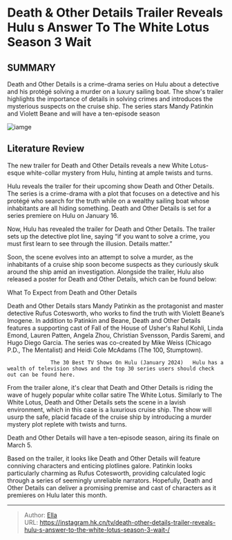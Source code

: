 # Death &amp; Other Details Trailer Reveals Hulu s Answer To The White Lotus Season 3 Wait 


## SUMMARY 



  Death and Other Details is a crime-drama series on Hulu about a detective and his protégé solving a murder on a luxury sailing boat.   The show&#39;s trailer highlights the importance of details in solving crimes and introduces the mysterious suspects on the cruise ship.   The series stars Mandy Patinkin and Violett Beane and will have a ten-episode season  

![iamge](https://static1.srcdn.com/wordpress/wp-content/uploads/2024/01/1-fotor-20240103105312.jpg)

## Literature Review
The new trailer for Death and Other Details reveals a new White Lotus-esque white-collar mystery from Hulu, hinting at ample twists and turns.




Hulu reveals the trailer for their upcoming show Death and Other Details. The series is a crime-drama with a plot that focuses on a detective and his protégé who search for the truth while on a wealthy sailing boat whose inhabitants are all hiding something. Death and Other Details is set for a series premiere on Hulu on January 16.




Now, Hulu has revealed the trailer for Death and Other Details. The trailer sets up the detective plot line, saying “if you want to solve a crime, you must first learn to see through the illusion. Details matter.”


 

Soon, the scene evolves into an attempt to solve a murder, as the inhabitants of a cruise ship soon become suspects as they curiously skulk around the ship amid an investigation. Alongside the trailer, Hulu also released a poster for Death and Other Details, which can be found below: 

          


 What To Expect from Death and Other Details 
          




Death and Other Details stars Mandy Patinkin as the protagonist and master detective Rufus Cotesworth, who works to find the truth with Violett Beane’s Imogene. In addition to Patinkin and Beane, Death and Other Details features a supporting cast of Fall of the House of Usher&#39;s Rahul Kohli, Linda Emond, Lauren Patten, Angela Zhou, Christian Svensson, Pardis Saremi, and Hugo Diego Garcia. The series was co-created by Mike Weiss (Chicago P.D., The Mentalist) and Heidi Cole McAdams (The 100, Stumptown). 

                  The 30 Best TV Shows On Hulu (January 2024)   Hulu has a wealth of television shows and the top 30 series users should check out can be found here.    

From the trailer alone, it&#39;s clear that Death and Other Details is riding the wave of hugely popular white collar satire The White Lotus. Similarly to The White Lotus, Death and Other Details sets the scene in a lavish environment, which in this case is a luxurious cruise ship. The show will usurp the safe, placid facade of the cruise ship by introducing a murder mystery plot replete with twists and turns. 






Death and Other Details will have a ten-episode season, airing its finale on March 5.




Based on the trailer, it looks like Death and Other Details will feature conniving characters and enticing plotlines galore. Patinkin looks particularly charming as Rufus Cotesworth, providing calculated logic through a series of seemingly unreliable narrators. Hopefully, Death and Other Details can deliver a promising premise and cast of characters as it premieres on Hulu later this month.



---

> Author: [Ella](https://instagram.hk.cn/)  
> URL: https://instagram.hk.cn/tv/death-other-details-trailer-reveals-hulu-s-answer-to-the-white-lotus-season-3-wait-/  


